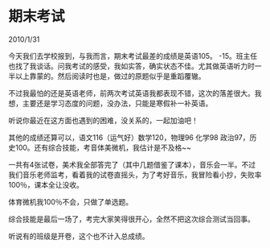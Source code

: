 # 期末考试
2010/1/31

今天我们去学校报到，与我而言，期末考试最差的成绩是英语105。
-15。班主任也找了我谈话。问我考试的感受，我如实答，确实状态不佳。尤其做英语听力时一半以上靠蒙的。然后阅读时也是，做过的原题似乎是重蹈覆辙。

不过我最怕的还是英语老师，前两次考试英语我都表现不错，这次的落差很大。我想，主要还是学习态度的问题，没办法，只能是寒假补一补英语。

听说你最近在这方面也遇到的困难，没关系的，一起加油吧！

其他的成绩还算可以，语文116（运气好）数学120，物理96
化学98 政治97，历史100。还有综合技能，考音体美微机，我估计是不及格~~

一共有4张试卷，美术我全部答完了（其中几题借鉴了课本），音乐会一半。不过我们音乐老师监考，看着我的试卷直摇头，为了考好音乐，我冒险看小抄，失败率100％，课本全让没收。

体育微机我100％不会，只做了单选题。

综合技能是最后一场了，考完大家笑得很开心，全然不把这次综合测试当回事。

听说有的班级是开卷，这个也不计入总成绩。
